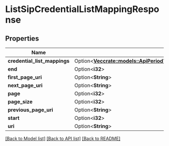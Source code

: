# ListSipCredentialListMappingResponse

## Properties

Name | Type | Description | Notes
------------ | ------------- | ------------- | -------------
**credential_list_mappings** | Option<[**Vec<crate::models::ApiPeriodV2010PeriodAccountPeriodSipPeriodSipDomainPeriodSipCredentialListMapping>**](api.v2010.account.sip.sip_domain.sip_credential_list_mapping.md)> |  | [optional]
**end** | Option<**i32**> |  | [optional]
**first_page_uri** | Option<**String**> |  | [optional]
**next_page_uri** | Option<**String**> |  | [optional]
**page** | Option<**i32**> |  | [optional]
**page_size** | Option<**i32**> |  | [optional]
**previous_page_uri** | Option<**String**> |  | [optional]
**start** | Option<**i32**> |  | [optional]
**uri** | Option<**String**> |  | [optional]

[[Back to Model list]](../README.md#documentation-for-models) [[Back to API list]](../README.md#documentation-for-api-endpoints) [[Back to README]](../README.md)


